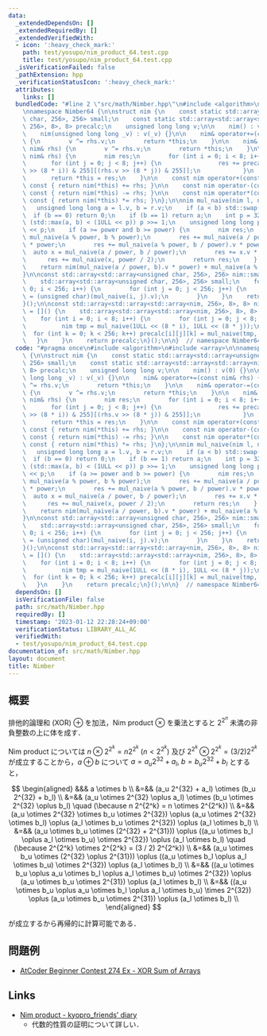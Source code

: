 ```yaml
---
data:
  _extendedDependsOn: []
  _extendedRequiredBy: []
  _extendedVerifiedWith:
  - icon: ':heavy_check_mark:'
    path: test/yosupo/nim_product_64.test.cpp
    title: test/yosupo/nim_product_64.test.cpp
  _isVerificationFailed: false
  _pathExtension: hpp
  _verificationStatusIcon: ':heavy_check_mark:'
  attributes:
    links: []
  bundledCode: "#line 2 \"src/math/Nimber.hpp\"\n#include <algorithm>\n#include <array>\n\
    \nnamespace Nimber64 {\n\nstruct nim {\n    const static std::array<std::array<unsigned\
    \ char, 256>, 256> small;\n    const static std::array<std::array<std::array<nim,\
    \ 256>, 8>, 8> precalc;\n    unsigned long long v;\n\n    nim() : v(0) {}\n\n\
    \    nim(unsigned long long _v) : v(_v) {}\n\n    nim& operator+=(const nim& rhs)\
    \ {\n        v ^= rhs.v;\n        return *this;\n    }\n\n    nim& operator-=(const\
    \ nim& rhs) {\n        v ^= rhs.v;\n        return *this;\n    }\n\n    nim& operator*=(const\
    \ nim& rhs) {\n        nim res;\n        for (int i = 0; i < 8; i++) {\n     \
    \       for (int j = 0; j < 8; j++) {\n                res += precalc[i][j][small[(v\
    \ >> (8 * i)) & 255][(rhs.v >> (8 * j)) & 255]];\n            }\n        }\n \
    \       return *this = res;\n    }\n\n    const nim operator+(const nim& rhs)\
    \ const { return nim(*this) += rhs; }\n\n    const nim operator-(const nim& rhs)\
    \ const { return nim(*this) -= rhs; }\n\n    const nim operator*(const nim& rhs)\
    \ const { return nim(*this) *= rhs; }\n};\n\nnim mul_naive(nim l, nim r) {\n \
    \   unsigned long long a = l.v, b = r.v;\n    if (a < b) std::swap(a, b);\n  \
    \  if (b == 0) return 0;\n    if (b == 1) return a;\n    int p = 32;\n    while\
    \ (std::max(a, b) < (1ULL << p)) p >>= 1;\n    unsigned long long power = 1ULL\
    \ << p;\n    if (a >= power and b >= power) {\n        nim res;\n        res +=\
    \ mul_naive(a % power, b % power);\n        res += mul_naive(a / power, b % power).v\
    \ * power;\n        res += mul_naive(a % power, b / power).v * power;\n      \
    \  auto x = mul_naive(a / power, b / power);\n        res += x.v * power;\n  \
    \      res += mul_naive(x, power / 2);\n        return res;\n    } else\n    \
    \    return nim(mul_naive(a / power, b).v * power) + mul_naive(a % power, b);\n\
    }\n\nconst std::array<std::array<unsigned char, 256>, 256> nim::small = []() {\n\
    \    std::array<std::array<unsigned char, 256>, 256> small;\n    for (int i =\
    \ 0; i < 256; i++) {\n        for (int j = 0; j < 256; j++) {\n            small[i][j]\
    \ = (unsigned char)(mul_naive(i, j).v);\n        }\n    }\n    return small;\n\
    }();\n\nconst std::array<std::array<std::array<nim, 256>, 8>, 8> nim::precalc\
    \ = []() {\n    std::array<std::array<std::array<nim, 256>, 8>, 8> precalc;\n\
    \    for (int i = 0; i < 8; i++) {\n        for (int j = 0; j < 8; j++) {\n  \
    \          nim tmp = mul_naive(1ULL << (8 * i), 1ULL << (8 * j));\n          \
    \  for (int k = 0; k < 256; k++) precalc[i][j][k] = mul_naive(tmp, k);\n     \
    \   }\n    }\n    return precalc;\n}();\n\n}  // namespace Nimber64\n"
  code: "#pragma once\n#include <algorithm>\n#include <array>\n\nnamespace Nimber64\
    \ {\n\nstruct nim {\n    const static std::array<std::array<unsigned char, 256>,\
    \ 256> small;\n    const static std::array<std::array<std::array<nim, 256>, 8>,\
    \ 8> precalc;\n    unsigned long long v;\n\n    nim() : v(0) {}\n\n    nim(unsigned\
    \ long long _v) : v(_v) {}\n\n    nim& operator+=(const nim& rhs) {\n        v\
    \ ^= rhs.v;\n        return *this;\n    }\n\n    nim& operator-=(const nim& rhs)\
    \ {\n        v ^= rhs.v;\n        return *this;\n    }\n\n    nim& operator*=(const\
    \ nim& rhs) {\n        nim res;\n        for (int i = 0; i < 8; i++) {\n     \
    \       for (int j = 0; j < 8; j++) {\n                res += precalc[i][j][small[(v\
    \ >> (8 * i)) & 255][(rhs.v >> (8 * j)) & 255]];\n            }\n        }\n \
    \       return *this = res;\n    }\n\n    const nim operator+(const nim& rhs)\
    \ const { return nim(*this) += rhs; }\n\n    const nim operator-(const nim& rhs)\
    \ const { return nim(*this) -= rhs; }\n\n    const nim operator*(const nim& rhs)\
    \ const { return nim(*this) *= rhs; }\n};\n\nnim mul_naive(nim l, nim r) {\n \
    \   unsigned long long a = l.v, b = r.v;\n    if (a < b) std::swap(a, b);\n  \
    \  if (b == 0) return 0;\n    if (b == 1) return a;\n    int p = 32;\n    while\
    \ (std::max(a, b) < (1ULL << p)) p >>= 1;\n    unsigned long long power = 1ULL\
    \ << p;\n    if (a >= power and b >= power) {\n        nim res;\n        res +=\
    \ mul_naive(a % power, b % power);\n        res += mul_naive(a / power, b % power).v\
    \ * power;\n        res += mul_naive(a % power, b / power).v * power;\n      \
    \  auto x = mul_naive(a / power, b / power);\n        res += x.v * power;\n  \
    \      res += mul_naive(x, power / 2);\n        return res;\n    } else\n    \
    \    return nim(mul_naive(a / power, b).v * power) + mul_naive(a % power, b);\n\
    }\n\nconst std::array<std::array<unsigned char, 256>, 256> nim::small = []() {\n\
    \    std::array<std::array<unsigned char, 256>, 256> small;\n    for (int i =\
    \ 0; i < 256; i++) {\n        for (int j = 0; j < 256; j++) {\n            small[i][j]\
    \ = (unsigned char)(mul_naive(i, j).v);\n        }\n    }\n    return small;\n\
    }();\n\nconst std::array<std::array<std::array<nim, 256>, 8>, 8> nim::precalc\
    \ = []() {\n    std::array<std::array<std::array<nim, 256>, 8>, 8> precalc;\n\
    \    for (int i = 0; i < 8; i++) {\n        for (int j = 0; j < 8; j++) {\n  \
    \          nim tmp = mul_naive(1ULL << (8 * i), 1ULL << (8 * j));\n          \
    \  for (int k = 0; k < 256; k++) precalc[i][j][k] = mul_naive(tmp, k);\n     \
    \   }\n    }\n    return precalc;\n}();\n\n}  // namespace Nimber64\n"
  dependsOn: []
  isVerificationFile: false
  path: src/math/Nimber.hpp
  requiredBy: []
  timestamp: '2023-01-12 22:28:24+09:00'
  verificationStatus: LIBRARY_ALL_AC
  verifiedWith:
  - test/yosupo/nim_product_64.test.cpp
documentation_of: src/math/Nimber.hpp
layout: document
title: Nimber
---
```


## 概要
排他的論理和 (XOR) $\oplus$ を加法，Nim product $\otimes$ を乗法とすると $2^{2^n}$ 未満の非負整数の上に体を成す．

Nim product については $n \otimes 2^{2^k} = n 2^{2^k}\ (n < 2^{2^k})$ 及び $2^{2^k} \otimes 2^{2^k} = (3 / 2) 2^{2^k}$ が成立することから，$a \oplus b$ について $a = a_u 2^{32} + a_l,\ b = b_u 2^{32} + b_l$ とすると，

$$
\begin{aligned}
  &&& a \otimes b \\
  &=&& (a_u 2^{32} + a_l) \otimes (b_u 2^{32} + b_l) \\
  &=&& (a_u \otimes 2^{32} \oplus a_l) \otimes (b_u \otimes 2^{32} \oplus b_l) \quad (\because n 2^{2^k} = n \otimes 2^{2^k}) \\
  &=&& (a_u \otimes 2^{32} \otimes b_u \otimes 2^{32}) \oplus (a_u \otimes 2^{32} \otimes b_l) \oplus (a_l \otimes b_u \otimes 2^{32}) \oplus (a_l \otimes b_l) \\
  &=&& (a_u \otimes b_u \otimes (2^{32} + 2^{31})) \oplus ((a_u \otimes b_l \oplus a_l \otimes b_u) \otimes 2^{32}) \oplus (a_l \otimes b_l) \quad (\because 2^{2^k} \otimes 2^{2^k} = (3 / 2) 2^{2^k}) \\
  &=&& (a_u \otimes b_u \otimes (2^{32} \oplus 2^{31})) \oplus ((a_u \otimes b_l \oplus a_l \otimes b_u) \otimes 2^{32}) \oplus (a_l \otimes b_l) \\
  &=&& ((a_u \otimes b_u \oplus a_u \otimes b_l \oplus a_l \otimes b_u) \otimes 2^{32}) \oplus (a_u \otimes b_u \otimes 2^{31}) \oplus (a_l \otimes b_l) \\
  &=&& ((a_u \otimes b_u \oplus a_u \otimes b_l \oplus a_l \otimes b_u) \times 2^{32}) \oplus (a_u \otimes b_u \otimes 2^{31}) \oplus (a_l \otimes b_l) \\
\end{aligned}
$$

が成立するから再帰的に計算可能である．

## 問題例
- [AtCoder Beginner Contest 274 Ex - XOR Sum of Arrays](https://atcoder.jp/contests/abc274/tasks/abc274_h)

## Links
- [Nim product - kyopro_friends’ diary](https://kyopro-friends.hatenablog.com/entry/2020/04/07/195850)
  - 代数的性質の証明について詳しい．
